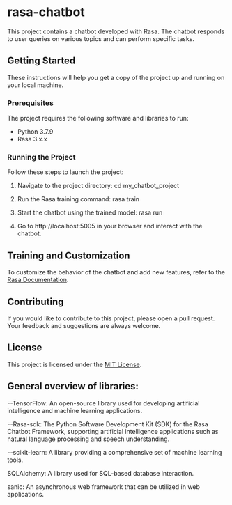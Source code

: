 # rasa-chatbot

This project contains a chatbot developed with Rasa. The chatbot responds to user queries on various topics and can perform specific tasks.

## Getting Started

These instructions will help you get a copy of the project up and running on your local machine.

### Prerequisites

The project requires the following software and libraries to run:

- Python 3.7.9
- Rasa 3.x.x

### Running the Project

Follow these steps to launch the project:

1. Navigate to the project directory:
cd my_chatbot_project

2. Run the Rasa training command:
rasa train

3. Start the chatbot using the trained model:
rasa run

5. Go to http://localhost:5005 in your browser and interact with the chatbot.

## Training and Customization

To customize the behavior of the chatbot and add new features, refer to the [Rasa Documentation](https://rasa.com/docs/rasa/).

## Contributing

If you would like to contribute to this project, please open a pull request. Your feedback and suggestions are always welcome.

## License

This project is licensed under the [MIT License](LICENSE).

## General overview of libraries:

--TensorFlow: An open-source library used for developing artificial intelligence and machine learning applications.

--Rasa-sdk: The Python Software Development Kit (SDK) for the Rasa Chatbot Framework, supporting artificial intelligence applications such as natural language processing and speech understanding.

--scikit-learn: A library providing a comprehensive set of machine learning tools.

SQLAlchemy: A library used for SQL-based database interaction.

sanic: An asynchronous web framework that can be utilized in web applications.
